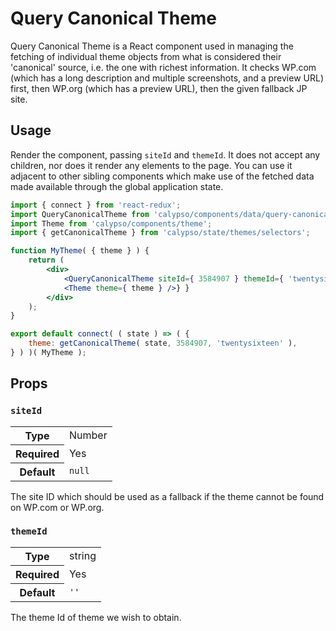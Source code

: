 # Query Canonical Theme

Query Canonical Theme is a React component used in managing the fetching of individual theme objects from what is considered their 'canonical' source, i.e. the one with richest information. It checks WP.com (which has a long description and multiple screenshots, and a preview URL) first, then WP.org (which has a preview URL), then the given fallback JP site.

## Usage

Render the component, passing `siteId` and `themeId`. It does not accept any children, nor does it render any elements to the page. You can use it adjacent to other sibling components which make use of the fetched data made available through the global application state.

```jsx
import { connect } from 'react-redux';
import QueryCanonicalTheme from 'calypso/components/data/query-canonical-theme';
import Theme from 'calypso/components/theme';
import { getCanonicalTheme } from 'calypso/state/themes/selectors';

function MyTheme( { theme } ) {
	return (
		<div>
			<QueryCanonicalTheme siteId={ 3584907 } themeId={ 'twentysixteen' } />
			<Theme theme={ theme } />} }
		</div>
	);
}

export default connect( ( state ) => ( {
	theme: getCanonicalTheme( state, 3584907, 'twentysixteen' ),
} ) )( MyTheme );
```

## Props

### `siteId`

<table>
	<tr><th>Type</th><td>Number</td></tr>
	<tr><th>Required</th><td>Yes</td></tr>
	<tr><th>Default</th><td><code>null</code></td></tr>
</table>

The site ID which should be used as a fallback if the theme cannot be found on WP.com or WP.org.

### `themeId`

<table>
	<tr><th>Type</th><td>string</td></tr>
	<tr><th>Required</th><td>Yes</td></tr>
	<tr><th>Default</th><td><code>''</code></td></tr>
</table>

The theme Id of theme we wish to obtain.
